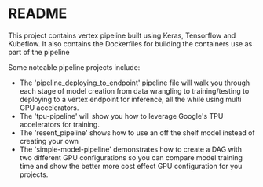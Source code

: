 # README

This project contains vertex pipeline built using Keras, Tensorflow and Kubeflow.  It also contains the Dockerfiles for
building the containers use as part of the pipeline

Some noteable pipeline projects include:
- The 'pipeline_deploying_to_endpoint' pipeline file will walk you through each stage of model creation from data wrangling 
to training/testing to deploying to a vertex endpoint for inference, all the while using multi GPU accelerators.
- The 'tpu-pipeline' will show you how to leverage Google's TPU accelerators for training.
- The 'resent_pipeline' shows how to use an off the shelf model instead of creating your own
- The 'simple-model-pipeline' demonstrates how to create a DAG with two different GPU configurations so you can compare
model training time and show the better more cost effect GPU configuration for you projects.